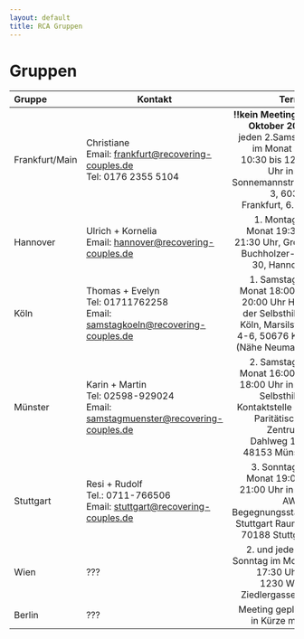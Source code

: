 ```yaml
---
layout: default
title: RCA Gruppen
---
```

# Gruppen

| Gruppe | Kontakt | Termin                       |
|:------ | ------- | ---------------------------: |
| Frankfurt/Main | Christiane<br>Email: <frankfurt@recovering-couples.de><br>Tel: 0176 2355 5104 | **!!kein Meeting im Oktober 2016** jeden 2.Samstag im Monat  von 10:30 bis 12:00 Uhr  in der Sonnemannstraße 3, 60314 Frankfurt, 6. OG |
| Hannover | Ulrich + Kornelia<br>Email: <hannover@recovering-couples.de> | 1. Montag im Monat 19:30 - 21:30 Uhr,  Groß-Buchholzer-Str. 30, Hannover |
| Köln | Thomas + Evelyn<br>Tel: 01711762258<br>Email: <samstagkoeln@recovering-couples.de> | 1. Samstag im Monat 18:00 bis 20:00 Uhr Haus der Selbsthilfe-Köln, Marsilstein 4-6, 50676 Köln (Nähe Neumarkt) |
| Münster | Karin + Martin<br>Tel: 02598-929024<br>Email: <samstagmuenster@recovering-couples.de> | 2. Samstag im Monat 16:00 bis 18:00 Uhr  in der Selbsthilfe-Kontaktstelle des Paritätischen Zentrums, Dahlweg 112, 48153 Münster |
| Stuttgart | Resi + Rudolf<br>Tel.: 0711-766506<br>Email: <stuttgart@recovering-couples.de> | 3. Sonntag im Monat 19:00 - 21:00 Uhr in der AWO-Begegnungsstätte Stuttgart Raum 3, 70188 Stuttgart | 
| Wien | ??? | 2. und jeden 4. Sonntag im Monat 17:30 Uhr in 1230 Wien, Ziedlergasse 14 |
| Berlin | ??? | Meeting geplant, in Kürze mehr |

